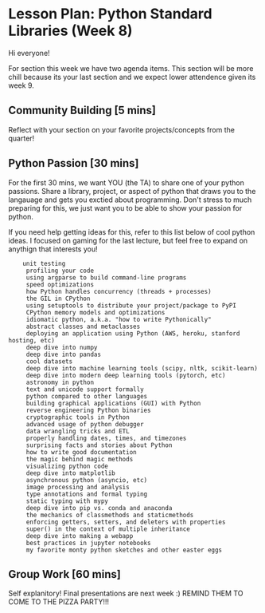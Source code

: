 # Lesson Plan: Python Standard Libraries (Week 8)

Hi everyone!

For section this week we have two agenda items. This section will be more chill because its your last section and we expect lower attendence given its week 9. 

## Community Building \[5 mins\]

Reflect with your section on your favorite projects/concepts from the quarter!


## Python Passion \[30 mins\]

For the first 30 mins, we want YOU (the TA) to share one of your python passions. Share a library, project, or aspect of python that draws you to the langauage and gets you exctied about programming. Don't stress to much preparing for this, we just want you to be able to show your passion for python.

If you need help getting ideas for this, refer to this list below of cool python ideas. I focused on gaming for the last lecture, but feel free to expand on anythign that interests you!

        unit testing
         profiling your code
         using argparse to build command-line programs
         speed optimizations
         how Python handles concurrency (threads + processes)
         the GIL in CPython
         using setuptools to distribute your project/package to PyPI
         CPython memory models and optimizations
         idiomatic python, a.k.a. "how to write Pythonically"
         abstract classes and metaclasses
         deploying an application using Python (AWS, heroku, stanford hosting, etc)
         deep dive into numpy
         deep dive into pandas
         cool datasets
         deep dive into machine learning tools (scipy, nltk, scikit-learn)
         deep dive into modern deep learning tools (pytorch, etc)
         astronomy in python
         text and unicode support formally
         python compared to other languages
         building graphical applications (GUI) with Python
         reverse engineering Python binaries
         cryptographic tools in Python
         advanced usage of python debugger
         data wrangling tricks and ETL
         properly handling dates, times, and timezones
         surprising facts and stories about Python
         how to write good documentation
         the magic behind magic methods
         visualizing python code
         deep dive into matplotlib
         asynchronous python (asyncio, etc)
         image processing and analysis
         type annotations and formal typing
         static typing with mypy
         deep dive into pip vs. conda and anaconda
         the mechanics of classmethods and staticmethods
         enforcing getters, setters, and deleters with properties
         super() in the context of multiple inheritance
         deep dive into making a webapp
         best practices in jupyter notebooks
         my favorite monty python sketches and other easter eggs


## Group Work \[60 mins\]

Self explanitory! Final presentations are next week :) REMIND THEM TO COME TO THE PIZZA PARTY!!!
